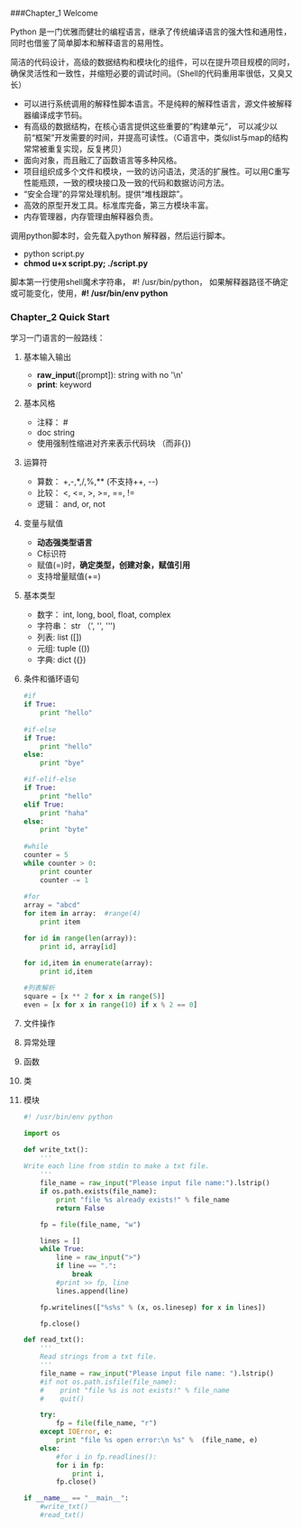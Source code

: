###Chapter_1 Welcome

Python 是一门优雅而健壮的编程语言，继承了传统编译语言的强大性和通用性，同时也借鉴了简单脚本和解释语言的易用性。

简洁的代码设计，高级的数据结构和模块化的组件，可以在提升项目规模的同时，确保灵活性和一致性，并缩短必要的调试时间。（Shell的代码重用率很低，又臭又长）

- 可以进行系统调用的解释性脚本语言。不是纯粹的解释性语言，源文件被解释器编译成字节码。
- 有高级的数据结构，在核心语言提供这些重要的”构建单元“， 可以减少以前“框架”开发需要的时间，并提高可读性。（C语言中，类似list与map的结构常常被重复实现，反复拷贝）
- 面向对象，而且融汇了函数语言等多种风格。
- 项目组织成多个文件和模块，一致的访问语法，灵活的扩展性。可以用C重写性能瓶颈，一致的模块接口及一致的代码和数据访问方法。
- “安全合理”的异常处理机制。提供“堆栈跟踪”。
- 高效的原型开发工具。标准库完备，第三方模块丰富。
- 内存管理器，内存管理由解释器负责。

调用python脚本时，会先载入python 解释器，然后运行脚本。

- python script.py
- **chmod u+x script.py; ./script.py**

脚本第一行使用shell魔术字符串， #! /usr/bin/python， 如果解释器路径不确定或可能变化，使用，**#! /usr/bin/env python**



### Chapter_2 Quick Start

学习一门语言的一般路线：

1. 基本输入输出

   - **raw_input**([prompt]):  string with no '\n'
   - **print**: keyword

2. 基本风格

   - 注释： #
   - doc string
   - 使用强制性缩进对齐来表示代码块 （而非{})

3. 运算符

   - 算数： +,-,*,/,%,**  (不支持++, --)
   - 比较： <, <=, >, >=, ==, !=
   - 逻辑： and, or, not

4. 变量与赋值

   - **动态强类型语言**
   - C标识符
   - 赋值(=)时，**确定类型，创建对象，赋值引用**
   - 支持增量赋值(+=)

5. 基本类型

   - 数字： int, long, bool, float, complex
   - 字符串： str （', '', ''')
   - 列表: list ([])
   - 元组: tuple (())
   - 字典: dict ({})

6. 条件和循环语句

   ```python
   #if
   if True:
       print "hello"
       
   #if-else
   if True:
       print "hello"
   else:
       print "bye"

   #if-elif-else
   if True:
       print "hello"
   elif True:
       print "haha"
   else:
       print "byte"
       
   #while
   counter = 5
   while counter > 0:
       print counter
       counter -= 1
       
   #for
   array = "abcd"
   for item in array:  #range(4)
       print item

   for id in range(len(array)):
       print id, array[id]

   for id,item in enumerate(array):
       print id,item
       
   #列表解析
   square = [x ** 2 for x in range(5)]
   even = [x for x in range(10) if x % 2 == 0]
   ```

7. 文件操作

8. 异常处理

9. 函数

10. 类

11. 模块

    ```python
    #! /usr/bin/env python

    import os

    def write_txt():
        '''
    Write each line from stdin to make a txt file.
        '''
        file_name = raw_input("Please input file name:").lstrip()
        if os.path.exists(file_name):
            print "file %s already exists!" % file_name
            return False

        fp = file(file_name, "w")

        lines = []
        while True:
            line = raw_input(">")
            if line == ".":
                break
            #print >> fp, line
            lines.append(line)

        fp.writelines(["%s%s" % (x, os.linesep) for x in lines])

        fp.close()

    def read_txt():
        '''
        Read strings from a txt file.
        '''
        file_name = raw_input("Please input file name: ").lstrip()
        #if not os.path.isfile(file_name):
        #    print "file %s is not exists!" % file_name
        #    quit()

        try:
            fp = file(file_name, "r")
        except IOError, e:
            print "file %s open error:\n %s" %  (file_name, e)
        else:
            #for i in fp.readlines():
            for i in fp:
                print i,
            fp.close()

    if __name__ == "__main__":
        #write_txt()
        #read_txt()

    ```

    ​

    ​

